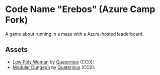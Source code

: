 Code Name "Erebos" (Azure Camp Fork)
====================================

A game about running in a maze with a Azure-hosted leaderboard.

## Assets

* [Low Poly Woman](https://www.reddit.com/r/gamedev/comments/7jobpt/free_lowpoly_animated_woman/)
by [Quaternius](http://quaternius.com/?i=1) (CC0);
* [Modular Dungeon](https://drive.google.com/drive/folders/1W-d_8_yxx6r1hs0MW2bZrZbdnAzb8Gzb)
by [Quaternius](http://quaternius.com/?i=1) (CC0).